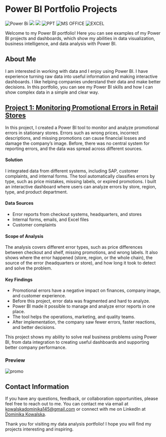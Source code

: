 # Power BI Portfolio Projects
![Power Bi](https://img.shields.io/badge/power_bi-F2C811?style=for-the-badge&logo=powerbi&logoColor=black)
![](https://img.shields.io/badge/MySQL-00000F?style=for-the-badge&logo=mysql&logoColor=white)
![](https://img.shields.io/badge/Tableau-E97627?style=for-the-badge&logo=Tableau&logoColor=white)
![PPT](https://img.shields.io/badge/Microsoft_PowerPoint-B7472A?style=for-the-badge&logo=microsoft-powerpoint&logoColor=white)
![MS OFFICE](https://img.shields.io/badge/Microsoft_Office-D83B01?style=for-the-badge&logo=microsoft-office&logoColor=white)
![EXCEL](https://img.shields.io/badge/Microsoft_Excel-217346?style=for-the-badge&logo=microsoft-excel&logoColor=white)



Welcome to my Power BI portfolio! Here you can see examples of my Power BI projects and dashboards, which show my abilities in data visualization, business intelligence, and data analysis with Power BI.

## About Me
I am interested in working with data and I enjoy using Power BI. I have experience turning raw data into useful information and making interactive dashboards. I like helping companies understand their data and make better decisions. In this portfolio, you can see my Power BI skills and how I can show complex data in a simple and clear way.

## [Project 1: Monitoring Promotional Errors in Retail Stores](https://)

In this project, I created a Power BI tool to monitor and analyze promotional errors in stationary stores. Errors such as wrong prices, incorrect descriptions, and missing promotions can cause financial losses and damage the company’s image. Before, there was no central system for reporting errors, and the data was spread across different sources.

#### Solution

I integrated data from different systems, including SAP, customer complaints, and internal forms. The tool automatically classifies errors by type, such as price mistakes, missing labels, or expired promotions. I built an interactive dashboard where users can analyze errors by store, region, type, and product department.

#### Data Sources
+ Error reports from checkout systems, headquarters, and stores
+ Internal forms, emails, and Excel files
+ Customer complaints

#### Scope of Analysis
The analysis covers different error types, such as price differences between checkout and shelf, missing promotions, and wrong labels. It also shows where the error happened (store, region, or the whole chain), the source of the error (headquarters or store), and how long it took to detect and solve the problem.

#### Key Findings
+ Promotional errors have a negative impact on finances, company image, and customer experience.
+ Before this project, error data was fragmented and hard to analyze.
+ Power BI made it possible to manage and analyze error reports in one place.
+ The tool helps the operations, marketing, and quality teams.
+ After implementation, the company saw fewer errors, faster reactions, and better decisions.

This project shows my ability to solve real business problems using Power BI, from data integration to creating useful dashboards and supporting better company performance.

### Preview

![promo](https://i.ibb.co/20S60wGR/promo.gif)


## Contact Information

If you have any questions, feedback, or collaboration opportunities, please feel free to reach out to me. You can contact me via email at [kowalskadominika145@gmail.com](mailto:kowalskadominika145@gmail.com) or connect with me on LinkedIn at [Dominika Kowalska](https://www.linkedin.com/in/dominika-kowalska-a35a91271/e).

Thank you for visiting my data analysis portfolio! I hope you will find my projects interesting and inspiring.
